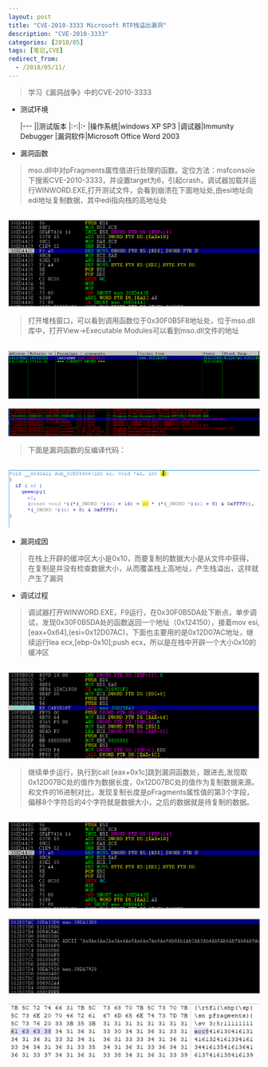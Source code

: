 ```yaml
---
layout: post
title: "CVE-2010-3333 Microsoft RTF栈溢出漏洞"
description: "CVE-2010-3333"
categories: [2018/05]
tags: [笔记,CVE]
redirect_from:
  - /2018/05/11/
---
```


> 学习《漏洞战争》中的CVE-2010-3333

* 测试环境

	|---
	||测试版本
	|:-:|:-
	|操作系统|windows XP SP3
	|调试器|Immunity Debugger
	|漏洞软件|Microsoft Office Word 2003

* 漏洞函数

> mso.dll中对pFragments属性值进行处理的函数。定位方法：msfconsole下搜索CVE-2010-3333，并设置target为6，引起crash，调试器加载并运行WINWORD.EXE,打开测试文件，会看到崩溃在下面地址处,由esi地址向edi地址复制数据，其中edi指向栈的高地址处

&emsp;&emsp;&emsp;![cve-2010-2333-crash](https://raw.githubusercontent.com/lm0963/lm0963.github.io/master/assets/images/screenshots/cve-2010-3333/crash.png)

> 打开堆栈窗口，可以看到调用函数位于0x30F0B5F8地址处，位于mso.dll库中，打开View->Executable Modules可以看到mso.dll文件的地址

&emsp;&emsp;&emsp;![cve-2010-3333-backtrace](https://raw.githubusercontent.com/lm0963/lm0963.github.io/master/assets/images/screenshots/cve-2010-3333/backtrace.png)
&emsp;&emsp;&emsp;![cve-2010-3333-mso](https://raw.githubusercontent.com/lm0963/lm0963.github.io/master/assets/images/screenshots/cve-2010-3333/mso.png)

> 下面是漏洞函数的反编译代码：

&emsp;&emsp;&emsp;![cve-2010-3333-vuln_func](https://raw.githubusercontent.com/lm0963/lm0963.github.io/master/assets/images/screenshots/cve-2010-3333/vuln_func.png)

* 漏洞成因

> 在栈上开辟的缓冲区大小是0x10，而要复制的数据大小是从文件中获得，在复制是并没有检查数据大小，从而覆盖栈上高地址，产生栈溢出，这样就产生了漏洞

* 调试过程

> 调试器打开WINWORD.EXE，F9运行，在0x30F0B5DA处下断点，单步调试，发现0x30F0B5DA处的函数返回一个地址（0x124150），接着mov esi,[eax+0x64],(esi=0x12D07AC)，下面也主要用的是0x12D07AC地址，继续运行lea ecx,[ebp-0x10];push ecx，所以是在栈中开辟一个大小0x10的缓冲区

&emsp;&emsp;&emsp;![cve-2010-3333-30f0b5da](https://raw.githubusercontent.com/lm0963/lm0963.github.io/master/assets/images/screenshots/cve-2010-3333/30f0b5da.png)

> 继续单步运行，执行到call [eax+0x1c]跳到漏洞函数处，跟进去,发现取0x12D07BC处的值作为数据长度，0x12D07BC处的值作为复制数据来源。 和文件的16进制对比，发现复制长度是pFragments属性值的第3个字段，偏移8个字符后的4个字符就是数据大小，之后的数据就是待复制的数据。

&emsp;&emsp;&emsp;![cve-2010-3333-crash](https://raw.githubusercontent.com/lm0963/lm0963.github.io/master/assets/images/screenshots/cve-2010-3333/crash.png)
&emsp;&emsp;&emsp;![cve-2010-3333-shuju](https://raw.githubusercontent.com/lm0963/lm0963.github.io/master/assets/images/screenshots/cve-2010-3333/shuju.png)
&emsp;&emsp;&emsp;![cve-2010-3333-poc_shuju](https://raw.githubusercontent.com/lm0963/lm0963.github.io/master/assets/images/screenshots/cve-2010-3333/poc_shuju.png)